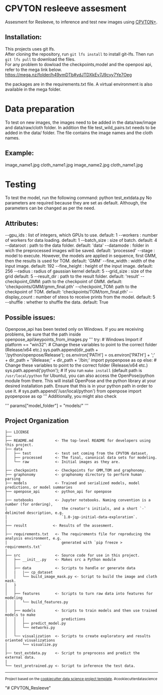 CPVTON resleeve assesment
==============================
Assesment for Resleeve, to inference and test new images using [CPVTON+](https://github.com/minar09/cp-vton-plus).


Installation:
--------------
This projects uses git lfs. </br>
After cloning the repository, run `git lfs install` to install git-lfs.
Then run `git lfs pull` to download the files. </br>
For any problem to dowload the checkpoints,model and the openposi api, refer to the mega link below. </br>
https://mega.nz/folder/h49ymDTb#ydJTDXkEv7J9cyy7Ye7Oeg

the packages are in the requirements.txt file. A virtual environment is also available in the mega folder.


Data preparation
=============================

To test on new images, the images need to be added in the data/raw/image and data/raw/cloth folder. In addition the file test_wild_pairs.txt needs to be added in the data/ folder. The file contains the image names and the cloth names.


Example:
--------
image_name1.jpg cloth_name1.jpg
image_name2.jpg cloth_name1.jpg


Testing
=======

To test the model, run the following command:
python test_extdata.py 
No parameters are required because they are set as default.
Although, the parameters can be changed as per the need.


Attributes:
-------------------
--gpu_ids : list of integers, which GPUs to use. default: 1
--workers : number of workers for data loading. default: 1
--batch_size : size of batch. default: 4
--dataroot : path to the data folder. default: 'data'
--datamode : folder in wich the preprocessed images will be saved. default: 'processed'
--stage : model to execute. However, the models are applied in sequence, first GMM, then the results is used for TOM. default: 'GMM'
--fine_width : width of the input image. default: 192
--fine_height : height of the input image. default: 256
--radius : radius of gaussian kernel default: 5
--grid_size : size of the grid default: 5
--result_dir : path to the result folder. default: 'result'
--checkpoint_GMM: path to the checkpoint of GMM. default: 'checkpoints/GMM/gmm_final.pth'
--checkpoint_TOM: path to the checkpoint of TOM. default: 'checkpoints/TOM/tom_final.pth'
--display_count : number of steos to receive prints from the model. default: 5
--shuffle : whether to shuffle the data. default: True

Possible issues:
------------------
Openpose_api has been tested only on Windows. If you are receiving problems, be sure that the path inside openpose_api\keypoints_from_images.py
'''
        try:
            # Windows Import
            if platform == "win32":
                # Change these variables to point to the correct folder (Release/x64 etc.)
                sys.path.append(dir_path + '/python/openpose/Release');
                os.environ['PATH']  = os.environ['PATH'] + ';' + dir_path + '\Release;' +  dir_path + '/bin;'
                import pyopenpose as op
            else:
                # Change these variables to point to the correct folder (Release/x64 etc.)
                sys.path.append('python');
                # If you run `make install` (default path is `/usr/local/python` for Ubuntu), you can also access the OpenPose/python module from there. This will install OpenPose and the python library at your desired installation path. Ensure that this is in your python path in order to use it.
                # sys.path.append('/usr/local/python')
                from openpose import pyopenpose as op
'''
Additionally, you might also check

'''
    params["model_folder"] = "models/"
'''




Project Organization
------------

    ├── LICENSE
    ├── 
    ├── README.md          <- The top-level README for developers using this project.
    ├── data
    │   ├── test           <- test set coming from the CPVTON dataset.
    │   ├── processed      <- The final, canonical data sets for modeling.
    │   └── raw            <- Initial images as they are.
    │
    ├── checkpoints        <- Checkpoints for GMM,TOM and graphonomy.
    ├── graphonomy         <- graphonomy directory to perform human parsing
    ├── models             <- Trained and serialized models, model predictions, or model summaries
    ├── openpose_api       <- python_api for openpose
    │
    ├── notebooks          <- Jupyter notebooks. Naming convention is a number (for ordering),
    │                         the creator's initials, and a short `-` delimited description, e.g.
    │                         `1.0-jqp-initial-data-exploration`.
    |
    ├── result            <- Results of the assesment.
    │
    ├── requirements.txt   <- The requirements file for reproducing the analysis environment, e.g.
    │                         generated with `pip freeze > requirements.txt`
    │
    ├── src                <- Source code for use in this project.
    │   ├── __init__.py    <- Makes src a Python module
    │   │
    │   ├── data           <- Scripts to handle or generate data
    │   |   |── cp_dataset 
    │   │   └── build_image_mask.py <- Script to build the image and cloth mask.
    │   ├               
    │   │
    │   ├── features       <- Scripts to turn raw data into features for modeling
    │   │   └── build_features.py
    │   │
    │   ├── models         <- Scripts to train models and then use trained models to make
    │   │   │                 predictions
    │   │   ├── predict_model.py
    │   │   └── networks.py
    │   │
    │   └── visualization  <- Scripts to create exploratory and results oriented visualizations
    │       └── visualize.py
    │
    ├── test_extdata.py    <- Script to preprocess and predict the external data.
    |
    └── test_pretrained.py <- Script to inference the test data.



--------

<p><small>Project based on the <a target="_blank" href="https://drivendata.github.io/cookiecutter-data-science/">cookiecutter data science project template</a>. #cookiecutterdatascience</small></p>
"# CPVTON_Resleeve" 
